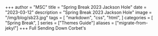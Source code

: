 +++
author = "MSC"
title = "Spring Break 2023 Jackson Hole"
date = "2023-03-12"
description = "Spring Break 2023 Jackson Hole"
image = "/img/blog/sb23.jpg"
tags = [
    "markdown",
    "css",
    "html",
]
categories = [
    "Spring Break",
]
series = ["Themes Guide"]
aliases = ["migrate-from-jekyl"]
+++
Full Sending Down Corbet's